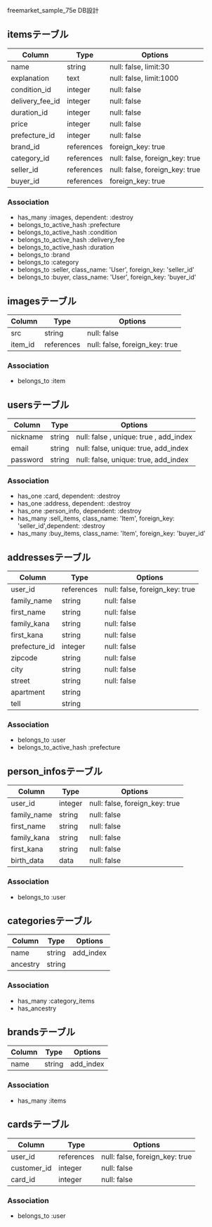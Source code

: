 freemarket_sample_75e DB設計

## itemsテーブル
|Column|Type|Options|
|------|----|-------|
|name|string|null: false, limit:30|
|explanation|text|null: false, limit:1000|
|condition_id|integer|null: false|
|delivery_fee_id|integer|null: false|
|duration_id|integer|null: false|
|price|integer|null: false|
|prefecture_id|integer|null: false|
|brand_id|references|foreign_key: true|
|category_id|references|null: false, foreign_key: true|
|seller_id|references|null: false, foreign_key: true|
|buyer_id|references|foreign_key: true|
### Association
- has_many :images, dependent: :destroy
- belongs_to_active_hash :prefecture
- belongs_to_active_hash :condition
- belongs_to_active_hash :delivery_fee
- belongs_to_active_hash :duration
- belongs_to :brand
- belongs_to :category
- belongs_to :seller, class_name: 'User', foreign_key: 'seller_id'
- belongs_to :buyer, class_name: 'User', foreign_key: 'buyer_id'

## imagesテーブル
|Column|Type|Options|
|------|----|-------|
|src|string|null: false|
|item_id|references|null: false, foreign_key: true|
### Association
- belongs_to :item

## usersテーブル
|Column|Type|Options|
|------|----|-------|
|nickname|string|null: false , unique: true , add_index|
|email   |string|null: false, unique: true, add_index|
|password|string|null: false, unique: true, add_index|
### Association
- has_one :card, dependent: :destroy
- has_one :address, dependent: :destroy
- has_one :person_info, dependent: :destroy
- has_many :sell_items, class_name: 'Item', foreign_key: 'seller_id',dependent: :destroy
- has_many :buy_items, class_name: 'Item', foreign_key: 'buyer_id'


## addressesテーブル
|Column|Type|Options|
|------|----|-------|
|user_id       |references|null: false, foreign_key: true|
|family_name   |string |null: false |
|first_name    |string |null: false |
|family_kana   |string |null: false |
|first_kana    |string |null: false |
|prefecture_id |integer|null: false|
|zipcode       |string |null: false |
|city          |string |null: false |
|street        |string |null: false |
|apartment     |string | |
|tell          |string| |
### Association
- belongs_to :user
- belongs_to_active_hash :prefecture

## person_infosテーブル
|Column|Type|Options|
|------|----|-------|
|user_id    |integer|null: false, foreign_key: true|
|family_name|string |null: false |
|first_name |string |null: false |
|family_kana|string |null: false |
|first_kana |string |null: false |
|birth_data |data   |null: false |

### Association
- belongs_to :user

## categoriesテーブル
|Column|Type|Options|
|------|----|-------|
|name|string|add_index|
|ancestry|string||
### Association
- has_many :category_items
- has_ancestry


## brandsテーブル
|Column|Type|Options|
|------|----|-------|
|name|string|add_index|
### Association
- has_many :items


## cardsテーブル
|Column|Type|Options|
|------|----|-------|
|user_id |references|null: false, foreign_key: true|
|customer_id| integer| null: false |
|card_id |integer |null: false |
### Association
- belongs_to :user